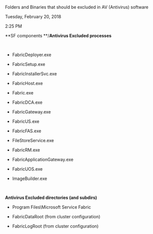 Folders and Binaries that should be excluded in AV (Antivirus) software

Tuesday, February 20, 2018

2:25 PM

**SF components **/**Antivirus Excluded processes**

 

-   FabricDeployer.exe​

-   FabricSetup.exe​

-   FabricInstallerSvc.exe​

-   FabricHost.exe​

-   Fabric.exe​

-   FabricDCA.exe​

-   FabricGateway.exe​

-   FabricUS.exe​

-   FabricFAS.exe​

-   FileStoreService.exe​

-   FabricRM.exe​

-   FabricApplicationGateway.exe​

-   FabricUOS.exe​

-   ImageBuilder.exe

 

**Antivirus Excluded directories (and subdirs)**

-   Program Files\\Microsoft Service Fabric​

-   FabricDataRoot (from cluster configuration)​

-   FabricLogRoot (from cluster configuration)

 
